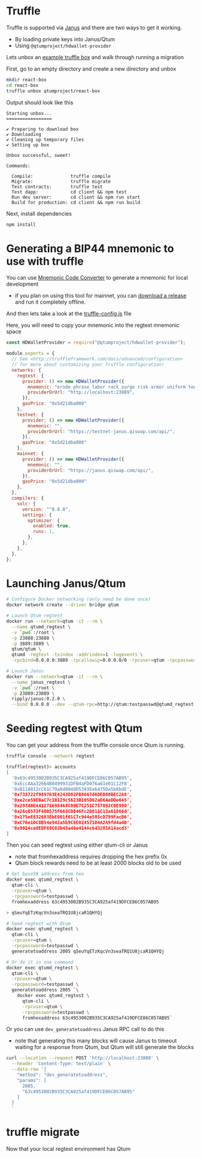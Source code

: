 # Truffle

Truffle is supported via [Janus](https://github.com/qtumproject/janus) and there are two ways to get it working.

* By loading private keys into Janus/Qtum
* Using `@qtumproject/hdwallet-provider`

Lets unbox an [example truffle box](https://github.com/qtumproject/react-box) and walk through running a migration

First, go to an empty directory and create a new directory and unbox
```bash
mkdir react-box
cd react-box
truffle unbox qtumproject/react-box
```

Output should look like this

```
Starting unbox...
=================

✔ Preparing to download box
✔ Downloading
✔ Cleaning up temporary files
✔ Setting up box

Unbox successful, sweet!

Commands:

  Compile:              truffle compile
  Migrate:              truffle migrate
  Test contracts:       truffle test
  Test dapp:            cd client && npm test
  Run dev server:       cd client && npm run start
  Build for production: cd client && npm run build
```

Next, install dependencies

```bash
npm install
```

# Generating a BIP44 mnemonic to use with truffle

You can use [Mnemonic Code Converter](https://iancoleman.io/bip39/) to generate a mnemonic for local development
 - if you plan on using this tool for mainnet, you can [download a release](https://github.com/iancoleman/bip39/releases/latest/) and run it completely offline.

And then lets take a look at the [truffle-config.js](https://github.com/qtumproject/react-box/blob/master/truffle-config.js) file

Here, you will need to copy your mnemonic into the regtest mnemonic space

```javascript
const HDWalletProvider = require("@qtumproject/hdwallet-provider");

module.exports = {
  // See <http://truffleframework.com/docs/advanced/configuration>
  // for more about customizing your Truffle configuration!
  networks: {
    regtest: {
      provider: () => new HDWalletProvider({
        mnemonic: "erode phrase labor rack surge risk armor uniform together prevent crack alley",
        providerOrUrl: "http://localhost:23889",
      }),
      gasPrice: "0x5d21dba000"
    },
    testnet: {
      provider: () => new HDWalletProvider({
        mnemonic: "",
        providerOrUrl: "https://testnet-janus.qiswap.com/api/",
      }),
      gasPrice: "0x5d21dba000"
    },
    mainnet: {
      provider: () => new HDWalletProvider({
        mnemonic: "",
        providerOrUrl: "https://janus.qiswap.com/api/",
      }),
      gasPrice: "0x5d21dba000"
    },
  },
  compilers: {
    solc: {
      version: "^0.8.0",
      settings: {
        optimizer: {
          enabled: true,
          runs: 1,
        },
      },
    },
  },
};
```

# Launching Janus/Qtum

```bash
# Configure Docker networking (only need be done once)
docker network create --driver bridge qtum

# Launch Qtum regtest
docker run --network=qtum -it --rm \
  --name qtumd_regtest \
  -v `pwd`:/root \
  -p 23888:23888 \
  -p 3889:3889 \
  qtum/qtum \
  qtumd -regtest -txindex -addrindex=1 -logevents \
  -rpcbind=0.0.0.0:3889 -rpcallowip=0.0.0.0/0 -rpcuser=qtum -rpcpassword=testpasswd

# Launch Janus
docker run --network=qtum -it --rm \
  --name janus_regtest \
  -v `pwd`:/root \
  -p 23889:23889 \
  ripply/janus:0.2.0 \
  --bind 0.0.0.0 --dev --qtum-rpc=http://qtum:testpasswd@qtumd_regtest:3889
```

# Seeding regtest with Qtum

You can get your address from the truffle console once Qtum is running.

```bash
truffle console --network regtest

truffle(regtest)> accounts
[
  '0x63c4953002B935C3CA925af419DFCE86C057AB95',
  '0xEccAAa32664B8499931DFB4aFD076a61e01C12F8',
  '0xB118812cCb1C79a6d0849D5393Ee6475Da5b8bdE',
  '0x733722f989763E4243D82FB8667d6DEB08BEC2A8',
  '0xe2ce59EBaC7c1B129c5623B105D62aD64eDDe645',
  '0x2974BE44127169546fC09E7C251C757892C0E990',
  '0x26c0573F40B575F663CD846Fc2D811C13a61866d',
  '0x175eE832683EbE001f01C7c944e585cD799FacB6',
  '0xC76e10C8B54e942a5b9C6E024571D4A2A9fd4a4B',
  '0x9014cedEDF69C02b43a46e414Ac643281A14acd3'
]
```

Then you can seed regtest using either qtum-cli or Janus
  - note that fromhexaddress requires dropping the hex prefix 0x
  - Qtum block rewards need to be at least 2000 blocks old to be used

```bash
# Get base58 address from hex
docker exec qtumd_regtest \
  qtum-cli \
  -rpcuser=qtum \
  -rpcpassword=testpasswd \
  fromhexaddress 63c4953002B935C3CA925af419DFCE86C057AB95

> qSeuYqETzKqcVn3seaTRQ1U8jcaR1QHYQj

# Seed regtest with Qtum
docker exec qtumd_regtest \
  qtum-cli \
  -rpcuser=qtum \
  -rpcpassword=testpasswd \
  generatetoaddress 2005 qSeuYqETzKqcVn3seaTRQ1U8jcaR1QHYQj

# Or do it in one command
docker exec qtumd_regtest \
  qtum-cli \
  -rpcuser=qtum \
  -rpcpassword=testpasswd \
  generatetoaddress 2005 `\
    docker exec qtumd_regtest \
      qtum-cli \
      -rpcuser=qtum \
      -rpcpassword=testpasswd \
      fromhexaddress 63c4953002B935C3CA925af419DFCE86C057AB95`
```

Or you can use `dev_generatetoaddress` Janus RPC call to do this
 - note that generating this many blocks will cause Janus to timeout waiting for a response from Qtum, but Qtum will still generate the blocks

```bash
curl --location --request POST 'http://localhost:23888' \
  --header 'Content-Type: text/plain' \
  --data-raw '{
    "method": "dev_generatetoaddress",
    "params": [
      2005,
      "63c4953002B935C3CA925af419DFCE86C057AB95"
    ]
  }
  '
```

# truffle migrate

Now that your local regtest environment has Qtum
